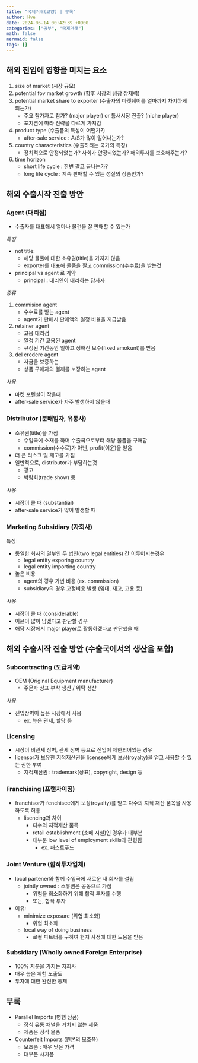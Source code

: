 ```yaml
---
title: "국제거래(교양) | 부록"
author: Hve
date: 2024-06-14 00:42:39 +0900
categories: ["공부", "국제거래"]
math: false
mermaid: false
tags: []
---
```


## 해외 진입에 영향을 미치는 요소

1. size of market (시장 규모)
2. potential fov market growth (향후 시장의 성장 잠재력)
3. potential market share to exporter (수출자의 마켓쉐어를 얼마까지 차지하게 되는가)
    - 주요 참가자로 참가? (major player) or 틈새시장 진출? (niche player)
    - 포지션에 따라 전략을 다르게 가져감
4. product type (수출품의 특성이 어떤가?)
    - after-sale service : A/S가 많이 일어나는가?
5. country  characteristics (수출하려는 국가의 특징)
    - 정치적으로 안정되었는가? 사회가 안정되었는가? 해외투자를 보호해주는가?
6. time horizon
    - short life cycle : 한번 팔고 끝나는가?
    - long life cycle : 계속 판매할 수 있는 성질의 상품인가?

## 해외 수출시작 진출 방안

### Agent (대리점)

- 수출자를 대표해서 얼마나 물건을 잘 판매할 수 있는가

*특징*
- not title:
    - 해당 물풀에 대한 소유권(title)을 가지지 않음
    - exporter를 대표해 물품을 팔고 commission(수수료)을 받는것
- principal vs agent 로 계약
    - principal : 대리인이 대리하는 당사자

*종류*
1. commision agent
    - 수수료를 받는 agent
    - agent가 판매시 판매액의 일정 비율을 지급받음
2. retainer agent
    - 고용 대리점
    - 일정 기간 고용된 agent
    - 규정된 기간동안 일하고 정해진 보수(fixed amokunt)를 받음
3. del credere agent
    - 자금을 보증하는 
    - 상품 구매자의 결제를 보장하는 agent

*사용*
- 마켓 포텐셜이 작을때
- after-sale service가 자주 발생하지 않을때

### Distributor (분배업자, 유통사)

- 소유권(title)을 가짐
    - 수입국에 소재를 하며 수출국으로부터 해당 물품을 구매함
    - commission(수수료)가 아닌, profit(이윤)을 얻음
- 더 큰 리스크 및 재고를 가짐
- 일반적으로, distributor가 부담하는것
    - 광고
    - 박람회(trade show)  등

*사용*
- 시장이 클 때 (substantial)
- after-sale service가 많이 발생할 때

### Marketing Subsidiary (자회사)

특징
- 동일한 회사의 일부인 두 법인(two legal entities) 간 이루어지는경우
    - legal entity exporing country
    - legal entity importing country
- 높은 비용
    - agent의 경우 가변 비용 (ex. commission)
    - subsidiary의 경우 고정비용 발생 (임대, 재고, 고용 등)

*사용*
- 시장이 클 때 (considerable)
- 이윤이 많이 남겠다고 판단할 경우
- 해당 시장에서 major player로 활동하겠다고 판단했을 때

## 해외 수출시작 진출 방안 (수출국에서의 생산을 포함)

### Subcontracting (도급계약)

-  OEM (Original Equipment manufacturer)
    - 주문자 상표 부착 생산 / 위탁 생산

*사용*
- 진입장벽이 높은 시장에서 사용
    - ex. 높은 관세, 할당 등

### Licensing


- 시장이 비관세 장벽, 관세 장벽 등으로 진입이 제한되어있는 경우
- licensor가 보유한 지적재산권을 licensee에게 보상(royalty)을 얻고 사용할 수 있는 권한 부여
    - 지적재산권 : trademark(상표), copyright, design 등

### Franchising (프랜차이징)

- franchisor가 fenchisee에게 보상(royalty)를 받고 다수의 지적 재산 품목을 사용하도록 허용
    - lisencing과 차이
        - 다수의 지적재산 품목
        - retail establishment (소매 시설)인 경우가 대부분
        - 대부분 low level of employment skills과 관련됨
            - ex. 패스트푸드

### Joint Venture (합작투자업체)

- local partener와 함께 수입국에 새로운 새 회사를 설립
    - jointly owned : 소유권은 공동으로 가짐
        - 위험을 최소화하기 위해 합작 투자를 수행
        - 또는, 합작 투자
- 이유:
    - minimize exposure (위협 최소화)
        - 위협 최소화
    - local way of doing business
        - 로컬 파트너를 구하여 현지 사정에 대한 도움을 받음

### Subsidiary (Wholly owned Foreign Enterprise)

- 100% 지분을 가지는 자회사
- 매우 높은 위험 노출도
- 투자에 대한 완전한 통제

## 부록

- Parallel Imports (병행 상품)
    - 정식 유통 채널을 거치지 않는 제품
    - 제품은 정식 물품
- Counterfeit Imports (원본의 모조품)
    - 모조품 : 매우 낮은 가격
    - 대부분 사치품

